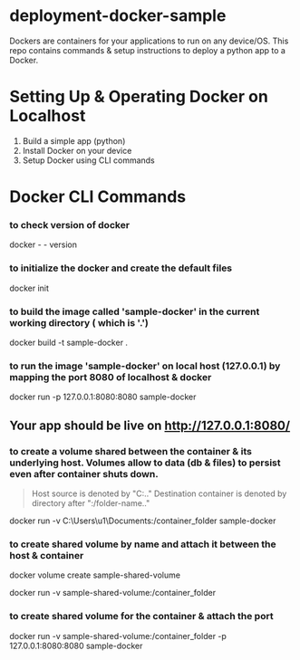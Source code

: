 # deployment-docker-sample
Dockers are containers for your applications to run on any device/OS. This repo contains commands &amp; setup instructions to deploy a python app to a Docker.

# Setting Up & Operating Docker on Localhost
1. Build a simple app (python)
2. Install Docker on your device
3. Setup Docker using CLI commands

# Docker CLI Commands
### to check version of docker
docker - - version

### to initialize the docker and create the default files
docker init

### to build the image called 'sample-docker' in the current working directory ( which is '.')
docker build -t sample-docker .

### to run the image 'sample-docker' on local host (127.0.0.1) by mapping the port 8080 of localhost & docker
docker run -p 127.0.0.1:8080:8080 sample-docker

## Your app should be live on http://127.0.0.1:8080/

### to create a volume shared between the container & its underlying host. Volumes allow to data (db & files) to persist even after container shuts down.
> Host source is denoted by "C:\.."
> Destination container is denoted by directory after ":/folder-name.."

docker run -v C:\Users\u1\Documents:/container_folder sample-docker


### to create shared volume by name and attach it between the host & container

docker volume create sample-shared-volume

docker run -v sample-shared-volume:/container_folder

### to create shared volume for the container & attach the port
docker run -v sample-shared-volume:/container_folder -p 127.0.0.1:8080:8080 sample-docker
